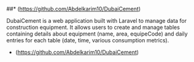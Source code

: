 ##* (https://github.com/Abdelkarim10/DubaiCement)

DubaiCement is a web application built with Laravel to manage data for construction equipment.
It allows users to create and manage tables containing details about equipment (name, area, equipeCode) and daily entries for each table (date, time, various consumption metrics).


* (https://github.com/Abdelkarim10/DubaiCement)
